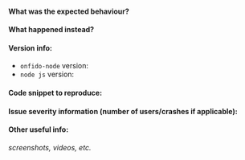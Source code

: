 #### What was the expected behaviour?

#### What happened instead?

#### Version info:

- `onfido-node` version:
- `node js` version:

#### Code snippet to reproduce:

#### Issue severity information (number of users/crashes if applicable):

#### Other useful info:

_screenshots, videos, etc._
